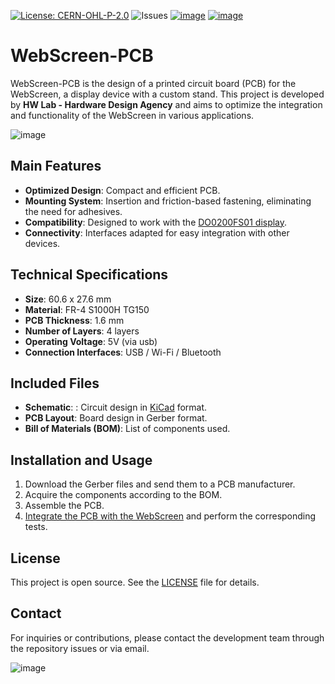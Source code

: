 [![License: CERN-OHL-P-2.0](https://img.shields.io/badge/license-CERN_OHL_P_2.0-blue.svg)](https://opensource.org/license/cern-ohl-p) ![Issues](https://img.shields.io/github/issues/HW-Lab-Hardware-Design-Agency/WebScreen-PCB) [![image](https://img.shields.io/badge/website-WebScreen.cc-D31027)](https://webscreen.cc) [![image](https://img.shields.io/badge/view_on-CrowdSupply-099)](https://www.crowdsupply.com/hw-media-lab/webscreen)

# WebScreen-PCB

WebScreen-PCB is the design of a printed circuit board (PCB) for the WebScreen, a display device with a custom stand. This project is developed by **HW Lab - Hardware Design Agency** and aims to optimize the integration and functionality of the WebScreen in various applications.

![image](https://github.com/user-attachments/assets/c939e67f-71b0-49fd-ac3d-34f1d33df3a1)

## Main Features
- **Optimized Design**: Compact and efficient PCB. 
- **Mounting System**: Insertion and friction-based fastening, eliminating the need for adhesives. 
- **Compatibility**: Designed to work with the [DO0200FS01 display](https://www.dwo.net.cn/pd.jsp?id=11919).
- **Connectivity**: Interfaces adapted for easy integration with other devices.
  
## Technical Specifications
- **Size**: 60.6 x 27.6 mm
- **Material**: FR-4 S1000H TG150
- **PCB Thickness**: 1.6 mm
- **Number of Layers**: 4 layers
- **Operating Voltage**: 5V (via usb)
- **Connection Interfaces**: USB / Wi-Fi / Bluetooth

## Included Files
- **Schematic**: : Circuit design in [KiCad](https://www.kicad.org/) format. 
- **PCB Layout**: Board design in Gerber format.
- **Bill of Materials (BOM)**: List of components used. 

## Installation and Usage  
1. Download the Gerber files and send them to a PCB manufacturer.  
2. Acquire the components according to the BOM.  
3. Assemble the PCB.  
4. [Integrate the PCB with the WebScreen](https://www.youtube.com/watch?v=CHH5L84EN5o&t=6s) and perform the corresponding tests.

## License
This project is open source. See the [LICENSE](https://github.com/HW-Lab-Hardware-Design-Agency/WebScreen-PCB/blob/main/LICENSE) file for details.

## Contact
For inquiries or contributions, please contact the development team through the repository issues or via email.

![image](https://github.com/user-attachments/assets/3aa54ad0-8005-4584-829c-aec8829fc97d)
